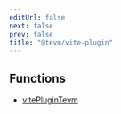 ```yaml
---
editUrl: false
next: false
prev: false
title: "@tevm/vite-plugin"
---
```


## Functions

- [vitePluginTevm](/reference/tevm/vite-plugin/functions/viteplugintevm/)
